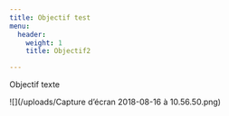 ```yaml
---
title: Objectif test
menu:
  header:
    weight: 1
    title: Objectif2

---
```

Objectif texte

![](/uploads/Capture d’écran 2018-08-16 à 10.56.50.png)